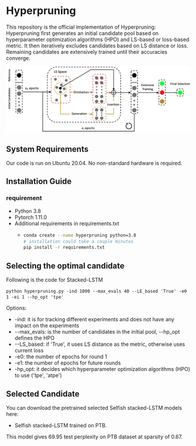 # Hyperpruning

This repository is the official implementation of Hyperpruning: Hyperpruning first generates an initial candidate pool based on hyperparameter optimization algorithms (HPO) and LS-based or loss-based metric. It then iteratively excludes candidates based on LS distance or loss. Remaining candidates are extensively trained until their accuracies converge.


![](Hyperpruning.png)

## System Requirements
Our code is run on Ubuntu 20.04. No non-standard hardware is required.

## Installation Guide
### requirement
- Python 3.8
- Pytorch 1.11.0
- Additional requirements in requirements.txt
  - ```bash
    conda create --name hyperpruning python=3.8
    # installation could take a couple minutes
    pip install -r requirements.txt
    
## Selecting the optimal candidate
  Following is the code for Stacked-LSTM
  ````
  python hyperpruning.py -ind 1000 --max_evals 40 --LE_based 'True' -e0 1 -ei 1 --hp_opt 'tpe'
  ````
Options:
* -ind: it is for tracking different experiments and does not have any impact on the experiments
* --max_evals: is the number of candidates in the initial pool, --hp_opt defines the HPO
* --LS_based: if 'True', it uses LS distance as the metric, otherwise uses current loss
* -e0: the number of epochs for round 1
* -e1: the number of epochs for future rounds
* -hp_opt: it decides which hyperparameter optimization algorithms (HPO) to use ('tpe', 'atpe')

## Selected Candidate

You can download the pretrained selected Selfish stacked-LSTM models here:

* Selfish stacked-LSTM trained on PTB.

This model gives 69.95 test perplexity on PTB dataset at sparsity of 0.67.

[//]: # (To evaluate this pre-trained model, you need to run:)